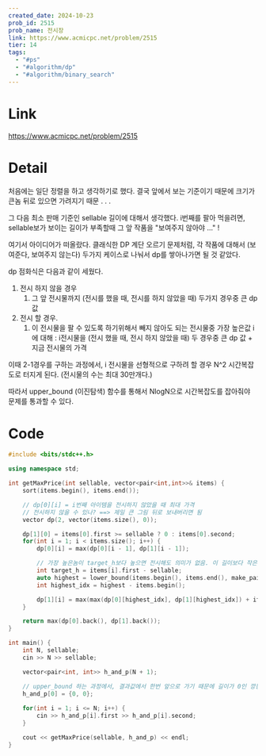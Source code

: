 ```yaml
---
created_date: 2024-10-23
prob_id: 2515
prob_name: 전시장
link: https://www.acmicpc.net/problem/2515
tier: 14
tags:
  - "#ps"
  - "#algorithm/dp"
  - "#algorithm/binary_search"
---
```


# Link
https://www.acmicpc.net/problem/2515

# Detail
처음에는 일단 정렬을 하고 생각하기로 했다. 결국 앞에서 보는 기준이기 때문에 크기가 큰놈 뒤로 있으면 가려지기 때문 . . .

그 다음 최소 판매 기준인 sellable 길이에 대해서 생각했다. i번째를 팔아 먹을려면, sellable보가 보이는 길이가 부족할때 그 앞 작품을 "보여주지 않아야 ..."
!

여기서 아이디어가 떠올랐다.
클래식한 DP 계단 오르기 문제처럼, 각 작품에 대해서 (보여준다, 보여주지 않는다) 두가지 케이스로 나눠서 dp를 쌓아나가면 될 것 같았다.

dp 점화식은 다음과 같이 세웠다.

1. 전시 하지 않을 경우
	1. 그 앞 전시물까지 (전시를 했을 때, 전시를 하지 않았을 때) 두가지 경우중 큰 dp값
2. 전시 할 경우.
	1. 이 전시물을 팔 수 있도록 하기위해서 빼지 않아도 되는 전시물중 가장 높은값 i 에 대해 : i전시물을 (전시 했을 때, 전시 하지 않았을 때) 두 경우중 큰 dp 값 + 지금 전시물의 가격

이때 2-1경우를 구하는 과정에서, i 전시물을 선형적으로 구하려 할 경우 N^2 시간복잡도로 터지게 된다. (전시물의 수는 최대 30만개다.)

따라서 upper_bound (이진탐색) 함수를 통해서 NlogN으로 시간복잡도를 잡아줘야 문제를 통과할 수 있다.

# Code
```cpp
#include <bits/stdc++.h>

using namespace std;

int getMaxPrice(int sellable, vector<pair<int,int>>& items) {
	sort(items.begin(), items.end());

	// dp[0][i] = i번째 아이템을 전시하지 않았을 때 최대 가격
	// 전시하지 않을 수 있나? ==> 제일 큰 그림 뒤로 보내버리면 됨
	vector dp(2, vector(items.size(), 0));

	dp[1][0] = items[0].first >= sellable ? 0 : items[0].second;
	for(int i = 1; i < items.size(); i++) {
		dp[0][i] = max(dp[0][i - 1], dp[1][i - 1]);

		// 가장 높은놈이 target_h보다 높으면 전시해도 의미가 없음. 이 길이보다 작은 최대값을 찾아야 함
		int target_h = items[i].first - sellable;
		auto highest = lower_bound(items.begin(), items.end(), make_pair(target_h+1, -1)) - 1;
		int highest_idx = highest - items.begin();

		dp[1][i] = max(max(dp[0][highest_idx], dp[1][highest_idx]) + items[i].second, dp[1][i - 1]);
	}

	return max(dp[0].back(), dp[1].back());
}

int main() {
	int N, sellable;
	cin >> N >> sellable;

	vector<pair<int, int>> h_and_p(N + 1);

	// upper_bound 하는 과정에서, 결과값에서 한번 앞으로 가기 때문에 길이가 0인 깡통 값이 하나 있어야 outofbound문제를 예방할 수 있다.
	h_and_p[0] = {0, 0};
	
	for(int i = 1; i <= N; i++) {
		cin >> h_and_p[i].first >> h_and_p[i].second;
	}

	cout << getMaxPrice(sellable, h_and_p) << endl;
}
```
